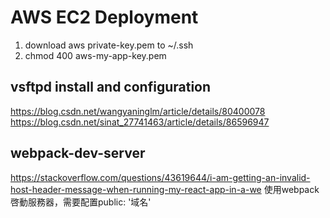 # AWS EC2 Deployment

1. download aws private-key.pem to ~/.ssh  
2. chmod 400 aws-my-app-key.pem

## vsftpd install and configuration

<https://blog.csdn.net/wangyaninglm/article/details/80400078>
<https://blog.csdn.net/sinat_27741463/article/details/86596947>

## webpack-dev-server

<https://stackoverflow.com/questions/43619644/i-am-getting-an-invalid-host-header-message-when-running-my-react-app-in-a-we>
使用webpack啓動服務器，需要配置public: '域名'
